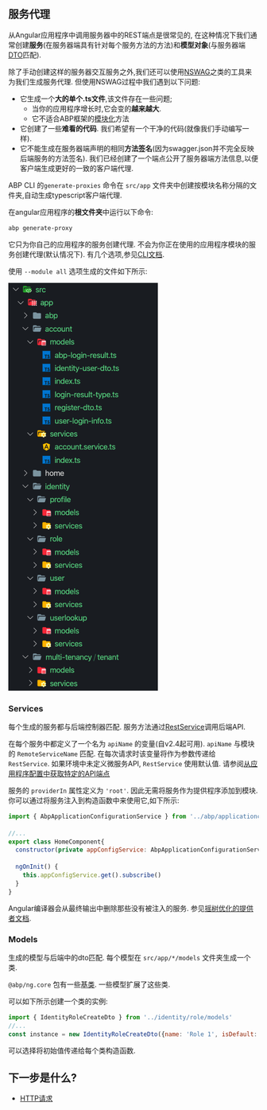 ## 服务代理

从Angular应用程序中调用服务器中的REST端点是很常见的, 在这种情况下我们通常创建**服务**(在服务器端具有针对每个服务方法的方法)和**模型对象**(与服务器端[DTO](../../Data-Transfer-Objects)匹配).

除了手动创建这样的服务器交互服务之外,我们还可以使用[NSWAG](https://github.com/RicoSuter/NSwag)之类的工具来为我们生成服务代理. 但使用NSWAG过程中我们遇到以下问题:

* 它生成一个**大的单个.ts文件**,该文件存在一些问题;
  * 当你的应用程序增长时,它会变的**越来越大**.
  * 它不适合ABP框架的[模块化](../../Module-Development-Basics)方法
* 它创建了一些**难看的代码**. 我们希望有一个干净的代码(就像我们手动编写一样).
* 它不能生成在服务器端声明的相同**方法签名**(因为swagger.json并不完全反映后端服务的方法签名). 我们已经创建了一个端点公开了服务器端方法信息,以便客户端生成更好的一致的客户端代理.

ABP CLI 的`generate-proxies` 命令在 `src/app` 文件夹中创建按模块名称分隔的文件夹,自动生成typescript客户端代理.

在angular应用程序的**根文件夹**中运行以下命令:

```bash
abp generate-proxy
```

它只为你自己的应用程序的服务创建代理. 不会为你正在使用的应用程序模块的服务创建代理(默认情况下). 有几个选项,参见[CLI文档](../../CLI).

使用 `--module all` 选项生成的文件如下所示:

![generated-files-via-generate-proxy](./images/generated-files-via-generate-proxy.png)

### Services

每个生成的服务都与后端控制器匹配. 服务方法通过[RestService](./Http-Requests#restservice)调用后端API.

在每个服务中都定义了一个名为 `apiName` 的变量(自v2.4起可用). `apiName` 与模块的 `RemoteServiceName` 匹配. 在每次请求时该变量将作为参数传递给 `RestService`. 如果环境中未定义微服务API, `RestService` 使用默认值. 请参阅[从应用程序配置中获取特定的API端点](./Http-Requests#how-to-get-a-specific-api-endpoint-from-application-config)

服务的 `providerIn` 属性定义为 `'root'`. 因此无需将服务作为提供程序添加到模块. 你可以通过将服务注入到构造函数中来使用它,如下所示:

```js
import { AbpApplicationConfigurationService } from '../abp/applicationconfiguration/services';

//...
export class HomeComponent{
  constructor(private appConfigService: AbpApplicationConfigurationService) {}

  ngOnInit() {
    this.appConfigService.get().subscribe()
  }
}
```

Angular编译器会从最终输出中删除那些没有被注入的服务. 参见[摇树优化的提供者文档](https://angular.cn/guide/dependency-injection-providers#tree-shakable-providers).

### Models

生成的模型与后端中的dto匹配. 每个模型在 `src/app/*/models` 文件夹生成一个类.

`@abp/ng.core` 包有一些[基类](https://github.com/abpframework/abp/blob/dev/npm/ng-packs/packages/core/src/lib/models/dtos.ts). 一些模型扩展了这些类.

可以如下所示创建一个类的实例:

```js
import { IdentityRoleCreateDto } from '../identity/role/models'
//...
const instance = new IdentityRoleCreateDto({name: 'Role 1', isDefault: false, isPublic: true})
```

可以选择将初始值传递给每个类构造函数.

## 下一步是什么?

* [HTTP请求](./Http-Requests)